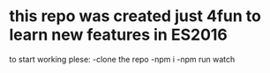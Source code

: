 # this repo was created just 4fun to learn new features in ES2016

to start working plese: 
-clone the repo
-npm i
-npm run watch 
